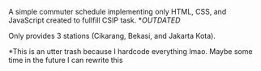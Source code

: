 A simple commuter schedule implementing only HTML, CSS, and JavaScript created to fullfill CSIP task. **OUTDATED*

Only provides 3 stations (Cikarang, Bekasi, and Jakarta Kota).

*This is an utter trash because I hardcode everything lmao. Maybe some time in the future I can rewrite this
